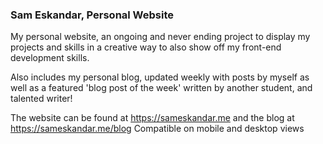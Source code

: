 ### Sam Eskandar, Personal Website

My personal website, an ongoing and never ending project to display my projects and skills in a creative way to also show off my front-end development skills.

Also includes my personal blog, updated weekly with posts by myself as well as a featured 'blog post of the week' written by another student, and talented writer!

The website can be found at https://sameskandar.me and the blog at https://sameskandar.me/blog
Compatible on mobile and desktop views
